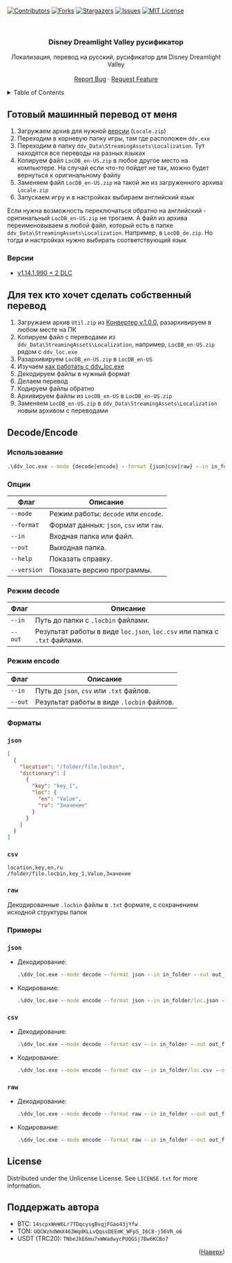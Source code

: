 <a id="readme-top"></a>

[![Contributors][contributors-shield]][contributors-url]
[![Forks][forks-shield]][forks-url]
[![Stargazers][stars-shield]][stars-url]
[![Issues][issues-shield]][issues-url]
[![MIT License][license-shield]][license-url]

<br />
<div align="center">
  <h3 align="center">Disney Dreamlight Valley русификатор</h3>

  <p align="center">
    Локализация, перевод на русский, русификатор для Disney Dreamlight Valley 
    <br />
    <br />
    <a href="https://github.com/bombibanena/DreamLightValley-Localization/issues/new?labels=bug">Report Bug</a>
    &middot;
    <a href="https://github.com/bombibanena/DreamLightValley-Localization/issues/new?labels=enhancement">Request Feature</a>
  </p>
</div>

<details>
  <summary>Table of Contents</summary>
  <ol>
    <li>
      <a href="#готовый-машинный-перевод-от-меня">Готовый машинный перевод от меня</a>
      <ul>
        <li><a href="#версии">Версии</a></li>
      </ul>
    </li>
    <li>
      <a href="#для-тех-кто-хочет-сделать-собственный-перевод">Для тех кто хочет сделать собственный перевод</a>
    </li>
    <li>
      <a href="#decodeencode">Decode/Encode</a>
      <ul>
        <li><a href="#использование">Использование</a></li>
        <li><a href="#опции">Опции</a></li>
        <li><a href="#режим-decode">Режим decode</a></li>
        <li><a href="#режим-encode">Режим encode</a></li>
        <li><a href="#форматы">Форматы</a></li>
        <li><a href="#примеры">Примеры</a></li>
      </ul>
    </li>
    <li><a href="#license">License</a></li>
    <li><a href="#поддержать-автора">Поддержать автора</a></li>
  </ol>
</details>

## Готовый машинный перевод от меня

1. Загружаем архив для нужной [версии](#версии) (`Locale.zip`)
2. Переходим в корневую папку игры, там где расположен `ddv.exe`
3. Переходим в папку `ddv_Data\StreamingAssets\Localization`. Тут находятся все переводы на разных языках
4. Копируем файл `LocDB_en-US.zip` в любое другое место на компьютере. На случай если что-то пойдет не так, можно будет вернуться к оригинальному файлу
5. Заменяем файл `LocDB_en-US.zip` на такой же из загруженного архива `Locale.zip`
6. Запускаем игру и в настройках выбираем английский язык

Если нужна возможность переключаться обратно на английский - оригинальный `LocDB_en-US.zip` не трогаем. А файл из архива переименовываем в любой файл, который есть в папке `ddv_Data\StreamingAssets\Localization`. Например, в `LocDB_de.zip`. Но тогда и настройках нужно выбирать соответствующий язык

### Версии

- [v1.14.1.990 + 2 DLC](https://github.com/bombibanena/DreamLightValley-Localization/releases/tag/v.1.0.0-v1.14.1.990%2B2DLC)


## Для тех кто хочет сделать собственный перевод

1. Загружаем архив `Util.zip` из [Конвертер v.1.0.0](https://github.com/bombibanena/DreamLightValley-Localization/releases/tag/v.1.0.0), разархивируем в любом месте на ПК
2. Копируем файл с переводами из `ddv_Data\StreamingAssets\Localization`, например, `LocDB_en-US.zip` рядом с `ddv_loc.exe`
3. Разархивируем `LocDB_en-US.zip` в `LocDB_en-US`
4. Изучаем [как работать с ddv_loc.exe](#decodeencode)
5. Декодируем файлы в нужный формат
6. Делаем перевод
7. Кодируем файлы обратно
8. Архивируем файлы из `LocDB_en-US` в `LocDB_en-US.zip`
9. Заменяем `LocDB_en-US.zip` в `ddv_Data\StreamingAssets\Localization` новым архивом с переводами


## Decode/Encode

### Использование

```cmd
.\ddv_loc.exe --mode {decode|encode} --format {json|csv|raw} --in in_folder --out out_folder
```

### Опции
<table>
	<thead>
		<tr>
			<th>Флаг</th>
			<th>Описание</th>
		</tr>
	</thead>
	<tbody>
		<tr>
			<td><code>--mode</code></td>
			<td>Режим работы: <code>decode</code> или <code>encode</code>.</td>
		</tr>
		<tr>
			<td><code>--format</code></td>
			<td>Формат данных: <code>json</code>, <code>csv</code> или <code>raw</code>.</td>
		</tr>
		<tr>
			<td><code>--in</code></td>
			<td>Входная папка или файл.</td>
		</tr>
		<tr>
			<td><code>--out</code></td>
			<td>Выходная папка.</td>
		</tr>
		<tr>
			<td><code>--help</code></td>
			<td>Показать справку.</td>
		</tr>
		<tr>
			<td><code>--version</code></td>
			<td>Показать версию программы.</td>
		</tr>
	</tbody>
</table>

### Режим decode
<table>
	<thead>
		<tr>
			<th>Флаг</th>
			<th>Описание</th>
		</tr>
	</thead>
	<tbody>
		<tr>
			<td><code>--in</code></td>
			<td>Путь до папки с <code>.locbin</code> файлами.</td>
		</tr>
		<tr>
			<td><code>--out</code></td>
			<td>Результат работы в виде <code>loc.json</code>, <code>loc.csv</code> или папка с <code>.txt</code> файлами.</td>
		</tr>
	</tbody>
</table>

### Режим encode
<table>
	<thead>
		<tr>
			<th>Флаг</th>
			<th>Описание</th>
		</tr>
	</thead>
	<tbody>
		<tr>
			<td><code>--in</code></td>
			<td>Путь до <code>json</code>, <code>csv</code> или <code>.txt</code> файлов.</td>
		</tr>
		<tr>
			<td><code>--out</code></td>
			<td>Результат работы в виде <code>.locbin</code> файлов.</td>
		</tr>
	</tbody>
</table>

### Форматы

<h3><code>json</code></h3>

```json
[
  {
    "location": "/folder/file.locbin",
    "dictionary": [
      {
        "key": "key_1",
        "loc": {
          "en": "Value",
          "ru": "Значение"
        }
      }
    ]
  }
]
```

<h3><code>csv</code></h3>

```csv
location,key,en,ru
/folder/file.locbin,key_1,Value,Значение
```

<h3><code>raw</code></h3>

Декодированные `.locbin` файлы в `.txt` формате, с сохранением исходной структуры папок

### Примеры

<h3><code>json</code></h3>


* Декодирование:

    ```cmd
    .\ddv_loc.exe --mode decode --format json --in in_folder --out out_folder
    ```
* Кодирование:

    ```cmd
    .\ddv_loc.exe --mode encode --format json --in in_folder/loc.json --out out_folder
    ```

<h3><code>csv</code></h3>

* Декодирование:

    ```cmd
    .\ddv_loc.exe --mode decode --format csv --in in_folder --out out_folder
    ```
* Кодирование:

    ```cmd
    .\ddv_loc.exe --mode encode --format csv --in in_folder/loc.csv --out 
    ```

<h3><code>raw</code></h3>

* Декодирование:

    ```cmd
    .\ddv_loc.exe --mode decode --format raw --in in_folder --out out_folder
    ```

* Кодирование:

    ```cmd
    .\ddv_loc.exe --mode encode --format raw --in in_folder --out out_folder
    ```

## License

Distributed under the Unlicense License. See `LICENSE.txt` for more information.


## Поддержать автора

- BTC: `14scpxWeW6Lr7TDqcysgBvqjFGao43jYfw`
- TON: `UQCWzhdWmX463WqdKLLvQqssDEEmK_WFpS_I6C8-j56VR_o6`
- USDT (TRC20): `TNbeJkE6mu7xWWadwycPUQGSj7Bw6KCBo7`

<p align="right">(<a href="#readme-top">Наверх</a>)</p>


[contributors-shield]: https://img.shields.io/github/contributors/bombibanena/DreamLightValley-Localization.svg?style=for-the-badge
[contributors-url]: https://github.com/bombibanena/DreamLightValley-Localization/graphs/contributors
[forks-shield]: https://img.shields.io/github/forks/bombibanena/DreamLightValley-Localization.svg?style=for-the-badge
[forks-url]: https://github.com/bombibanena/DreamLightValley-Localization/network/members
[stars-shield]: https://img.shields.io/github/stars/bombibanena/DreamLightValley-Localization.svg?style=for-the-badge
[stars-url]: https://github.com/bombibanena/DreamLightValley-Localization/stargazers
[issues-shield]: https://img.shields.io/github/issues/bombibanena/DreamLightValley-Localization.svg?style=for-the-badge
[issues-url]: https://github.com/bombibanena/DreamLightValley-Localization/issues
[license-shield]: https://img.shields.io/github/license/bombibanena/DreamLightValley-Localization.svg?style=for-the-badge
[license-url]: https://github.com/bombibanena/DreamLightValley-Localization/blob/master/LICENSE.txt

